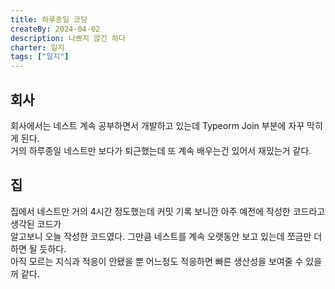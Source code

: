 ```yaml
---
title: 하루종일 코딩
createBy: 2024-04-02
description: 나쁘지 않긴 하다
charter: 일지
tags: ["일지"]
---
```


## 회사

회사에서는 네스트 계속 공부하면서 개발하고 있는데 Typeorm Join 부분에 자꾸 막히게 된다.  
거의 하루종일 네스트만 보다가 퇴근했는데 또 계속 배우는건 있어서 재밌는거 같다.

## 집

집에서 네스트만 거의 4시간 정도했는데 커밋 기록 보니깐 아주 예전에 작성한 코드라고 생각된 코드가  
알고보니 오늘 작성한 코드였다. 그만큼 네스트를 계속 오랫동안 보고 있는데 쪼금만 더 하면 될 듯하다.  
아직 모르는 지식과 적응이 안됐을 뿐 어느정도 적응하면 빠른 생산성을 보여줄 수 있을꺼 같다.
